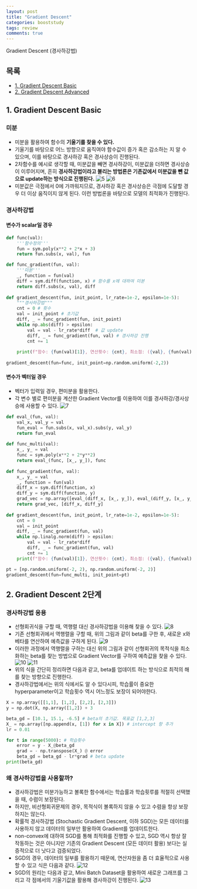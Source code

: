 ```yaml
---
layout: post
title: "Gradient Descent"
categories: booststudy
tags: review
comments: true
---
```

Gradient Descent (경사하강법)

## 목록
- [1. Gradient Descent Basic](#1-gradient-descent-basic)
- [2. Gradient Descent Advanced](#2-gradient-descent-advanced)

## 1. Gradient Descent Basic
### 미분
- 미분을 활용하여 함수의 **기울기를 찾을 수 있다.**
- 기울기를 바탕으로 어느 방향으로 움직여야 함수값이 증가 혹은 감소하는 지 알 수 있으며, 이를 바탕으로 경사하강 혹은 경사상승이 진행된다.
- 2차함수를 예시로 생각할 때, 미분값을 빼면 경사하강이, 미분값을 더하면 경사상승이 이루어지며, 흔히 **경사하강법이라고 불리는 방법론은 기존값에서 미분값을 뺀 값으로 update하는 방식으로 진행된다.**
![5](https://user-images.githubusercontent.com/53552847/148011557-81272f04-68e6-4d1b-bd64-dfac844f1ea2.png)
![6](https://user-images.githubusercontent.com/53552847/148011558-27341c25-d2d6-4e5d-a9f6-c223eab4b749.png)
- 미분값은 극점에서 0에 가까워지므로, 경사하강 혹은 경사상승은 극점에 도달할 경우 더 이상 움직이지 않게 된다. 이런 방법론을 바탕으로 모델의 최적화가 진행된다.

### 경사하강법
#### 변수가 scalar일 경우

```python
def func(val):
    '''함수정의'''
    fun = sym.poly(x**2 + 2*x + 3)
    return fun.subs(x, val), fun

def func_gradient(fun, val):
    '''미분'''
    _, function = fun(val)
    diff = sym.diff(function, x) # 함수를 x에 대하여 미분
    return diff.subs(x, val), diff
    
def gradient_descent(fun, init_point, lr_rate=1e-2, epsilon=1e-5):
    """경사하강법"""
    cnt = 0 # 횟수
    val = init_point # 초기값
    diff, _ = func_gradient(fun, init_point)
    while np.abs(diff) > epsilon:
        val = val - lr_rate*diff  # 값 update
        diff, _ = func_gradient(fun, val) # 경사하강 진행
        cnt += 1
        
    print(f"함수: {fun(val)[1]}, 연산횟수: {cnt}, 최소점: ({val}, {fun(val)[0]})")
    
gradient_descent(fun=func, init_point=np.random.uniform(-2,2))
```

#### 변수가 벡터일 경우
- 벡터가 입력일 경우, 편미분을 활용한다.
- 각 변수 별로 편미분을 계산한 Gradient Vector를 이용하여 이를 경사하강/경사상승에 사용할 수 있다.
![7](https://user-images.githubusercontent.com/53552847/148011559-5b4b8fe3-9025-4875-91f2-8d01c7d3c421.png)

```python
def eval_(fun, val):
    val_x, val_y = val
    fun_eval = fun.subs(x, val_x).subs(y, val_y)
    return fun_eval
        
def func_multi(val):
    x_, y_ = val
    func = sym.poly(x**2 + 2*y**2)
    return eval_(func, [x_, y_]), func
    
def func_gradient(fun, val):
    x_, y_ = val
    _, function = fun(val)
    diff_x = sym.diff(function, x)
    diff_y = sym.diff(function, y)
    grad_vec = np.array([eval_(diff_x, [x_, y_]), eval_(diff_y, [x_, y_])], dtype=float)
    return grad_vec, [diff_x, diff_y]
    
def gradient_descent(fun, init_point, lr_rate=1e-2, epsilon=1e-5):
    cnt = 0
    val = init_point
    diff, _ = func_gradient(fun, val)
    while np.linalg.norm(diff) > epsilon:
        val = val - lr_rate*diff
        diff, _ = func_gradient(fun, val)
        cnt += 1
    print(f"함수: {fun(val)[1]}, 연산횟수: {cnt}, 최소점: ({val}, {fun(val)[0]})")

pt = [np.random.uniform(-2, 2), np.random.uniform(-2, 2)]
gradient_descent(fun=func_multi, init_point=pt)
```

## 2. Gradient Descent 2단계
### 경사하강법 응용
- 선형회귀식을 구할 때, 역행렬 대신 경사하강법을 이용해 찾을 수 있다.
![8](https://user-images.githubusercontent.com/53552847/148011545-c5b7c094-2a2c-432b-8dc0-b228a5aa2b4c.png)
- 기존 선형회귀에서 역행렬을 구할 때, 위의 그림과 같이 beta를 구한 후, 새로운 x와 베타를 연산하여 예측값을 구하게 된다.
![9](https://user-images.githubusercontent.com/53552847/148011547-e9ca8bb8-f722-4bf7-abbc-13dd878513b8.png)
- 이러한 과정에서 역행렬을 구하는 대신 위의 그림과 같이 선형회귀의 목적식을 최소화하는 beta를 찾는 방법으로 Gradient Vector를 구하여 예측값을 찾을 수 있다.
![10](https://user-images.githubusercontent.com/53552847/148011549-82544044-076c-4359-b134-41d41a828242.png)
![11](https://user-images.githubusercontent.com/53552847/148011550-9971db36-2a7d-48a2-81e2-67591e004404.png)
- 위의 식을 간단히 정리하면 다음과 같고, beta를 업데이트 하는 방식으로 최적의 해를 찾는 방향으로 진행한다.
- 경사하강법에서는 위의 식에서도 알 수 있다시피, 학습률이 중요한 hyperparameter이고 학습횟수 역시 어느정도 보장이 되어야한다.

```python
X = np.array([[1,1], [1,2], [2,2], [2,3]])
y = np.dot(X, np.array([1,2]) + 3

beta_gd = [10.1, 15.1, -6.5] # beta의 초기값. 목표값 [1,2,3]
X_ = np.array([np.append(x, [1]) for x in X]) # intercept 항 추가
lr = 0.01

for t in range(5000): # 학습횟수
    error = y - X_@beta_gd
    grad = - np.transpose(X_) @ error
    beta_gd = beta_gd - lr*grad # beta update
print(beta_gd)
```

### 왜 경사하강법을 사용할까?
- 경사하강법은 미분가능하고 볼록한 함수에서는 학습률과 학습횟루를 적절히 선택했을 때, 수렴이 보장된다.
- 하지만, 비선형회귀문제의 경우, 목적식이 볼록하지 않을 수 있고 수렴을 항상 보장하지는 않는다.
- 확률적 경사하강법 (Stochastic Gradient Descent, 이하 SGD)는 모든 데이터를 사용하지 않고 데이터의 일부만 활용하여 Gradient를 업데이트한다.
- non-convex에 대하여 SGD를 통해 최적화를 진행할 수 있고, SGD 역시 항상 잘 작동하는 것은 아니지만 기존의 Gradient Descent (모든 데이터 활용) 보다는 실증적으로 더 낫다고 검증되었다.
- SGD의 경우, 데이터의 일부를 활용하기 때문에, 연산자원을 좀 더 효율적으로 사용할 수 있고 식은 다음과 같다.
![12](https://user-images.githubusercontent.com/53552847/148011551-31a7c3dc-d1d6-4c0c-971f-110db00b9057.png)
- SGD의 원리는 다음과 같고, Mini Batch Dataset을 활용하여 새로운 그래프를 그리고 각 점에서의 기울기값을 활용해 경사하강이 진행된다.
![13](https://user-images.githubusercontent.com/53552847/148011555-c0e4b2ec-242a-4e22-9a6c-3db5d1ebdc9c.png)
